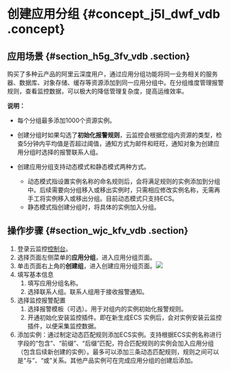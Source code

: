 # 创建应用分组 {#concept_j5l_dwf_vdb .concept}

## 应用场景 {#section_h5g_3fv_vdb .section}

购买了多种云产品的阿里云深度用户，通过应用分组功能将同一业务相关的服务器、数据库、对象存储、缓存等资源添加到同一应用分组中。在分组维度管理报警规则，查看监控数据，可以极大的降低管理复杂度，提高运维效率。

**说明：** 

-   每个分组最多添加1000个资源实例。

-   创建分组时如果勾选了**初始化报警规则**，云监控会根据您组内资源的类型，检查5分钟内平均值是否超过阈值，通知方式为邮件和旺旺，通知对象为创建应用分组时选择的报警联系人组。

-   创建应用分组支持动态模式和静态模式两种方式。
    -   动态模式指设置实例名称的命名规则后，会将满足规则的实例添加到分组中。后续需要向分组移入或移出实例时，只需相应修改实例名称，无需再手工将实例移入或移出分组。目前动态模式只支持ECS。
    -   静态模式指创建分组时，将具体的实例加入分组。

## 操作步骤 {#section_wjc_kfv_vdb .section}

1.  登录云监控[控制台](https://cms.console.aliyun.com/#/groups/)。
2.  选择页面左侧菜单的**应用分组**，进入应用分组页面。
3.  单击页面右上角的**创建组**，进入创建应用分组页面。![](http://static-aliyun-doc.oss-cn-hangzhou.aliyuncs.com/assets/img/6144/6597_zh-CN.png)
4.  填写基本信息
    1.  填写应用分组名称。
    2.  选择联系人组。联系人组用于接收报警通知。
5.  选择监控报警配置
    1.  选择报警模板（可选）。用于对组内的实例初始化报警规则。
    2.  开通初始化安装监控插件。即在新生成ECS 实例后，会对实例安装云监控插件，以便采集监控数据。
6.  添加实例：通过制定动态匹配规则添加ECS实例。支持根据ECS实例名称进行字段的“包含”、“前缀”、“后缀”匹配，符合匹配规则的实例会加入应用分组（包含后续新创建的实例）。最多可以添加三条动态匹配规则，规则之间可以是“与”、“或”关系。其他产品实例可在完成应用分组的创建后添加。

